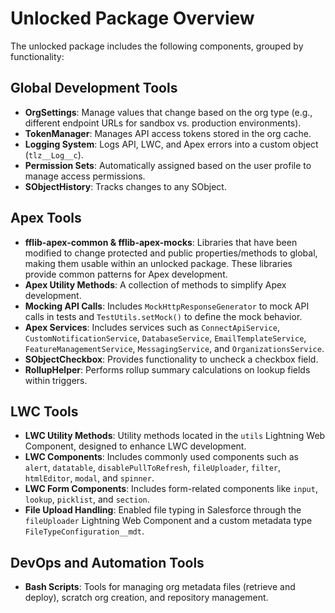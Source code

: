 # Unlocked Package Overview

The unlocked package includes the following components, grouped by functionality:

## Global Development Tools

- **OrgSettings**: Manage values that change based on the org type (e.g., different endpoint URLs for sandbox vs. production environments).
- **TokenManager**: Manages API access tokens stored in the org cache.
- **Logging System**: Logs API, LWC, and Apex errors into a custom object (`tlz__Log__c`).
- **Permission Sets**: Automatically assigned based on the user profile to manage access permissions.
- **SObjectHistory**: Tracks changes to any SObject.

## Apex Tools

- **fflib-apex-common & fflib-apex-mocks**: Libraries that have been modified to change protected and public properties/methods to global, making them usable within an unlocked package. These libraries provide common patterns for Apex development.
- **Apex Utility Methods**: A collection of methods to simplify Apex development.
- **Mocking API Calls**: Includes `MockHttpResponseGenerator` to mock API calls in tests and `TestUtils.setMock()` to define the mock behavior.
- **Apex Services**: Includes services such as `ConnectApiService`, `CustomNotificationService`, `DatabaseService`, `EmailTemplateService`, `FeatureManagementService`, `MessagingService`, and `OrganizationsService`.
- **SObjectCheckbox**: Provides functionality to uncheck a checkbox field.
- **RollupHelper**: Performs rollup summary calculations on lookup fields within triggers.

## LWC Tools

- **LWC Utility Methods**: Utility methods located in the `utils` Lightning Web Component, designed to enhance LWC development.
- **LWC Components**: Includes commonly used components such as `alert`, `datatable`, `disablePullToRefresh`, `fileUploader`, `filter`, `htmlEditor`, `modal`, and `spinner`.
- **LWC Form Components**: Includes form-related components like `input`, `lookup`, `picklist`, and `section`.
- **File Upload Handling**: Enabled file typing in Salesforce through the `fileUploader` Lightning Web Component and a custom metadata type `FileTypeConfiguration__mdt`.

## DevOps and Automation Tools

- **Bash Scripts**: Tools for managing org metadata files (retrieve and deploy), scratch org creation, and repository management.
